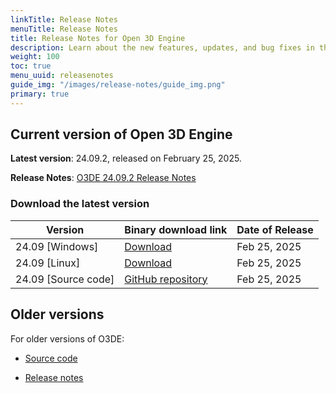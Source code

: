 ```yaml
---
linkTitle: Release Notes
menuTitle: Release Notes
title: Release Notes for Open 3D Engine
description: Learn about the new features, updates, and bug fixes in the current release of Open 3D Engine.
weight: 100
toc: true
menu_uuid: releasenotes
guide_img: "/images/release-notes/guide_img.png"
primary: true
---
```


## Current version of Open 3D Engine

**Latest version**: 24.09.2, released on February 25, 2025.

**Release Notes**: [O3DE 24.09.2 Release Notes](./2409-2-release-notes)


### Download the latest version

| Version                            | Binary download link                             |  Date of Release   |
|------------------------------------|--------------------------------------------------|--------------------|
| 24.09 \[Windows\] | [Download](https://o3debinaries.org/download/windows.html) | Feb 25, 2025 |
| 24.09 \[Linux\] | [Download](https://o3debinaries.org/download/linux.html) | Feb 25, 2025 |
| 24.09 \[Source code\] | [GitHub repository](https://github.com/o3de/o3de/tree/main) |  Feb 25, 2025 |


## Older versions

For older versions of O3DE:

- [Source code](https://github.com/o3de/o3de/releases)

- [Release notes](./archive/)
